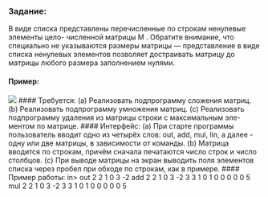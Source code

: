 ### Задание:
В виде списка представлены перечисленные по строкам ненулевые элементы цело-
численной матрицы M . Обратите внимание, что специально не указываются размеры
матрицы — представление в виде списка ненулевых элементов позволяет достраивать
матрицу до матрицы любого размера заполнением нулями.
#### Пример:
<img src="https://github.com/KattyOG/University/blob/master/C%20Programming/Linked%20lists/gdAiq9Jip2Q.jpgg">
#### Требуется:
(a) Реализовать подпрограмму сложения матриц.
(b) Реализовать подпрограмму умножения матриц.
(c) Реализовать подпрограмму удаления из матрицы строки с максимальным эле-
ментом по матрице.
#### Интерфейс:
(a) При старте программы пользователь вводит одно из четырёх слов: out, add, mul,
lin, а далее - одну или две матрицы, в зависимости от команды.
(b) Матрица вводится по строкам, причём сначала печатаются число строк и число
столбцов.
(c) При выводе матрицы на экран выводить поля элементов списка через пробел
при обходе по строкам, как в примере.
#### Пример работы:
in>
out
2 2
1 0
3 -2
<out
0 0 1 1 0 3 1 1 -2
----
in>
add
2 2
1 0
3 -2
3 3
1 0 1
0 0 0
0 0 5
<out
0 0 2 0 2 1 1 0 3 1 1 -2 2 2 5
----
in>
mul
2 2
1 0
3 -2
3 3
1 0 1
0 0 0
0 0 5
<out
0 0 1 0 2 1 1 0 3 1 2 3
----
